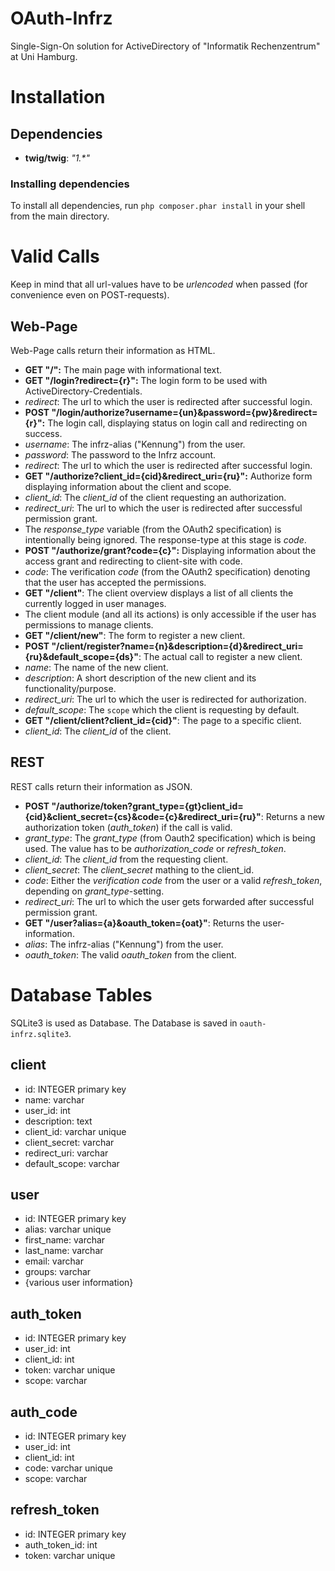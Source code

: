 # OAuth-Infrz
Single-Sign-On solution for ActiveDirectory of "Informatik Rechenzentrum" at Uni Hamburg.

# Installation
## Dependencies
* __twig/twig__: _"1.*"_

### Installing dependencies
To install all dependencies, run `php composer.phar install` in your shell from the main directory.

# Valid Calls
Keep in mind that all url-values have to be _urlencoded_ when passed (for convenience even on POST-requests).

## Web-Page
Web-Page calls return their information as HTML.
* **GET "/":** The main page with informational text.
* **GET "/login?redirect={r}":** The login form to be used with ActiveDirectory-Credentials.
 * *redirect*: The url to which the user is redirected after successful login.
* **POST "/login/authorize?username={un}&password={pw}&redirect={r}":** The login call, displaying status on login call and redirecting on success.
 * *username*: The infrz-alias ("Kennung") from the user.
 * *password*: The password to the Infrz account.
 * *redirect*: The url to which the user is redirected after successful login.
* **GET "/authorize?client_id={cid}&redirect_uri={ru}":** Authorize form displaying information about the client and scope.
 * *client_id*: The *client_id* of the client requesting an authorization.
 * *redirect_uri*: The url to which the user is redirected after successful permission grant.
 * The *response_type* variable (from the OAuth2 specification) is intentionally being ignored. The response-type at this stage is *code*.
* **POST "/authorize/grant?code={c}":** Displaying information about the access grant and redirecting to client-site with code.
 * *code*: The verification *code* (from the OAuth2 specification) denoting that the user has accepted the permissions.
* **GET "/client"**: The client overview displays a list of all clients the currently logged in user manages.
 * The client module (and all its actions) is only accessible if the user has permissions to manage clients.
* **GET "/client/new"**: The form to register a new client.
* **POST "/client/register?name={n}&description={d}&redirect_uri={ru}&default_scope={ds}"**: The actual call to register a new client.
 * *name*: The name of the new client.
 * *description*: A short description of the new client and its functionality/purpose.
 * *redirect_uri*: The url to which the user is redirected for authorization.
 * *default_scope*: The `scope` which the client is requesting by default.
* **GET "/client/client?client_id={cid}"**: The page to a specific client.
 * *client_id*: The *client_id* of the client.

## REST
REST calls return their information as JSON.
* **POST "/authorize/token?grant_type={gt}client_id={cid}&client_secret={cs}&code={c}&redirect_uri={ru}"**: Returns a new authorization token (*auth_token*) if the call is valid.
 * *grant_type*: The *grant_type* (from Oauth2 specification) which is being used. The value has to be *authorization_code* or *refresh_token*.
 * *client_id*: The *client_id* from the requesting client.
 * *client_secret*: The *client_secret* mathing to the client_id.
 * *code*: Either the *verification code* from the user or a valid *refresh_token*, depending on *grant_type*-setting.
 * *redirect_uri*: The url to which the user gets forwarded after successful permission grant.
* **GET "/user?alias={a}&oauth_token={oat}"**: Returns the user-information.
 * *alias*: The infrz-alias ("Kennung") from the user.
 * *oauth_token*: The valid *oauth_token* from the client.

# Database Tables
SQLite3 is used as Database. The Database is saved in `oauth-infrz.sqlite3`.

## client
* id: INTEGER primary key
* name: varchar
* user_id: int
* description: text
* client_id: varchar unique
* client_secret: varchar
* redirect_uri: varchar
* default_scope: varchar

## user
* id: INTEGER primary key
* alias: varchar unique
* first_name: varchar
* last_name: varchar
* email: varchar
* groups: varchar
* {various user information}

## auth_token
* id: INTEGER primary key
* user_id: int
* client_id: int
* token: varchar unique
* scope: varchar

## auth_code
* id: INTEGER primary key
* user_id: int
* client_id: int
* code: varchar unique
* scope: varchar

## refresh_token
* id: INTEGER primary key
* auth_token_id: int
* token: varchar unique
